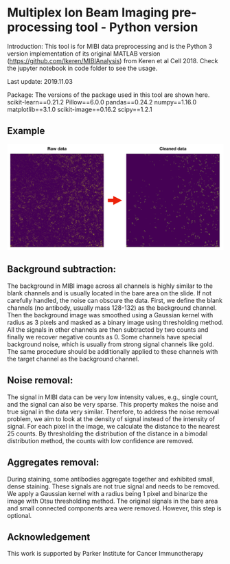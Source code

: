 # Multiplex Ion Beam Imaging pre-processing tool - Python version 

Introduction: This tool is for MIBI data preprocessing and is the Python 3 version implementation of its original MATLAB version (https://github.com/lkeren/MIBIAnalysis) from Keren et al Cell 2018. Check the jupyter notebook in code folder to see the usage.

Last update: 2019.11.03

Package: The versions of the package used in this tool are shown here.
scikit-learn==0.21.2
Pillow==6.0.0
pandas==0.24.2
numpy==1.16.0
matplotlib==3.1.0
scikit-image==0.16.2
scipy==1.2.1

## Example

![Example](./resource/example.png)

## Background subtraction: 

The background in MIBI image across all channels is highly similar to the blank channels and is usually located in the bare area on the slide. If not carefully handled, the noise can obscure the data. First, we define the blank channels (no antibody, usually mass 128-132) as the background channel. Then the background image was smoothed using a Gaussian kernel with radius as 3 pixels and masked as a binary image using thresholding method. All the signals in other channels are then subtracted by two counts and finally we recover negative counts as 0. Some channels have special background noise, which is usually from strong signal channels like gold. The same procedure should be additionally applied to these channels with the target channel as the background channel.

## Noise removal: 

The signal in MIBI data can be very low intensity values, e.g., single count, and the signal can also be very sparse. This property makes the noise and true signal in the data very similar. Therefore, to address the noise removal problem, we aim to look at the density of signal instead of the intensity of signal. For each pixel in the image, we calculate the distance to the nearest 25 counts. By thresholding the distribution of the distance in a bimodal distribution method, the counts with low confidence are removed.


## Aggregates removal:

During staining, some antibodies aggregate together and exhibited small, dense staining. These signals are not true signal and needs to be removed. We apply a Gaussian kernel with a radius being 1 pixel and binarize the image with Otsu thresholding method. The original signals in the bare area and small connected components area were removed. However, this step is optional.




## Acknowledgement 
This work is supported by Parker Institute for Cancer Immunotherapy
